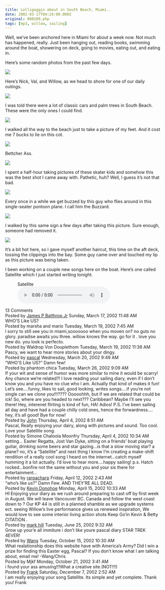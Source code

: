 ```yaml
---
title: Lolligaggin about in South Beach, Miami..
date: 2002-03-17T04:24:00.000Z
original: 000109.php
tags: [mp3, willow, sailing]
---
```


Well, we’ve been anchored here in Miami for about a week now. Not much has happened, really. Just been hanging out, reading books, swimming around the boat, showering on deck, going to movies, eating out, and eating in.

Here’s some random photos from the past few days.

<p class="polaroid" style="--deg: -2deg"><img src="./nick-willow-val.jpg" /></p>

Here’s Nick, Val, and Willow, as we head to shore for one of our daily outings.

<p class="polaroid" style="--deg: -2deg"><img src="./classic-car.jpg" /></p>

I was told there were a lot of classic cars and palm trees in South Beach. These were the only ones I could find.

<p class="polaroid" style="--deg: -2deg"><img src="./beach-feet.jpg" /></p>

I walked all the way to the beach just to take a picture of my feet. And it cost me 7 bucks to lie on this cot.

<p class="polaroid" style="--deg: -2deg"><img src="./bettcher-ass.jpg" /></p>

Bettcher Ass.

<p class="polaroid" style="--deg: -2deg"><img src="./skater.jpg" /></p>

I spent a half-hour taking pictures of these skater kids and somehow this was the best shot I came away with. Pathetic, huh? Well, I guess it’s not that bad.

<p class="polaroid" style="--deg: -2deg"><img src="./buzzard.jpg" /></p>

Every once in a while we get buzzed by this guy who flies around in this single-seater pontoon plane. I call him the Buzzard.

<p class="polaroid" style="--deg: -2deg"><img src="./do-not-remove.jpg" /></p>

I walked by this same sign a few days after taking this picture. Sure enough, someone had removed it.

<p class="polaroid" style="--deg: -2deg"><img src="./new-haircut.jpg" /></p>

It’s a bit hot here, so I gave myself another haircut, this time on the aft deck, tossing the clippings into the bay. Some guy came over and touched my lip as this picture was being taken.

I been working on a couple new songs here on the boat. Here’s one called Satellite which I just started writing tonight.

<figure>
  <figcaption>Satellite</figcaption>
  <audio controls src="./satellite.mp3" />
</figure>

<div class="commentdivider"></div><span class="commentheader">13 Comments</span>

<div class="commentdivider">
<span class="commentauthorbox">Posted by <a href="mailto&#58;jamesbal&#64;aol&#46;com">James P Balthrop Jr</a></span>
<span class="commentdatebox">Sunday, March 17, 2002</span>
<span class="commenttimebox">11:48 AM</span>
</div>
<div class="commentbody">WHO’S Like US?</div>
<div class="commentdivider">
<span class="commentauthorbox">Posted by marsha and mario</span>
<span class="commentdatebox">Tuesday, March 19, 2002</span>
<span class="commenttimebox"> 7:45 AM</span>
</div>
<div class="commentbody">l sorry to still see you in miami,sooooooo when you moven on?  no guts no glory. paradise awaits you three.  willow knows the way.  go for it .  love you new do.  you look is perfecto.</div>
<div class="commentdivider">
<span class="commentauthorbox">Posted by Waldrop Von Douplethom</span>
<span class="commentdatebox">Tuesday, March 19, 2002</span>
<span class="commenttimebox">11:38 AM</span>
</div>
<div class="commentbody">Pascy, we want to hear more stories about your dingy.</div>
<div class="commentdivider">
<span class="commentauthorbox">Posted by <a href="mailto&#58;pascal&#64;pascal&#46;com">pascal</a></span>
<span class="commentdatebox">Wednesday, March 20, 2002</span>
<span class="commenttimebox"> 9:49 AM</span>
</div>
<div class="commentbody">“WHO’S Like US?”  Damn few!</div>
<div class="commentdivider">
<span class="commentauthorbox">Posted by phantom chica</span>
<span class="commentdatebox">Tuesday, March 26, 2002</span>
<span class="commenttimebox"> 9:09 AM</span>
</div>
<div class="commentbody">If your wit and sense of humor was more similar to mine it would be scarry!  Any chance we’re related?!  I love reading your sailing diary, even if I don’t know you and you have no clue who I am.  Actually that kind of makes it fun!  Let’s see….funny, likes to sail, good looking, writes songs….if you’re not single can we clone you!!!????  Ooooohhh, but if we are related that could be ick!  So, where are you headed to next???  Caribbean?  Maybe I’ll see you there!  Hey, interenet flirting is kind of fun, HA!  Adios!  P.S. I’ve been sailing all day and have had a couple chilly cold ones, hence the forwardness…. hey, it’s all good! Bye for now!</div>
<div class="commentdivider">
<span class="commentauthorbox">Posted by <a href="mailto&#58;hester&#64;ebuild&#46;net">John</a></span>
<span class="commentdatebox">Thursday, April  4, 2002</span>
<span class="commenttimebox"> 8:51 AM</span>
</div>
<div class="commentbody">Pascal, Really enjoying your dairy, along with pictures and sound. Too cool. Love your Satellite song.</div>
<div class="commentdivider">
<span class="commentauthorbox">Posted by Simone Chaloola Moonfry</span>
<span class="commentdatebox">Thursday, April  4, 2002</span>
<span class="commenttimebox">10:34 AM</span>
</div>
<div class="commentbody">setting… Easter Regatta, Jost Van Dyke, sitting on a friends’ boat playing guitar, drinking some beers and star gazing…is that a slow moving star? a plane? no, it’s a “Satellite” and next thing I know I’m creating a make-shift rendition of a really cool song I heard on the internet…catch myself humming it a lot actually. I’d love to hear more….happy sailing!  p.s. Hatch rocked…bonfire not the same without you and your sis there for entertainment…</div>
<div class="commentdivider">
<span class="commentauthorbox">Posted by <a href="http://www.pascal.com/cgi-bin/mt/mt-comments.cgi?__mode=red&id=443">rarpacharp</a></span>
<span class="commentdatebox">Friday, April 12, 2002</span>
<span class="commenttimebox"> 2:43 AM</span>
</div>
<div class="commentbody">“who’s like us?” Damn Few. AND THEY’RE ALL DEAD.</div>
<div class="commentdivider">
<span class="commentauthorbox">Posted by <a href="http://www.pascal.com/cgi-bin/mt/mt-comments.cgi?__mode=red&id=444">Kevin Donohoe</a></span>
<span class="commentdatebox">Monday, April 15, 2002</span>
<span class="commenttimebox">10:33 AM</span>
</div>
<div class="commentbody">HI Enjoying your diary as we rush around preparing to cast off by first week in  August. We will leave Vancouver BC. Canada and follow the west coast down to ? Our KP 44 is still in a planned shamble as we upgrade systems ect. seeing Willow’s live performance gives us renewed inspiration, We would love to see some interior living action shots Keep Go’in  Kevin & Betty CITATION   .</div>
<div class="commentdivider">
<span class="commentauthorbox">Posted by <a href="http://www.pascal.com/cgi-bin/mt/mt-comments.cgi?__mode=red&id=445">mark hill</a></span>
<span class="commentdatebox">Tuesday, June 25, 2002</span>
<span class="commenttimebox"> 9:32 AM</span>
</div>
<div class="commentbody">Grow up your’e all immiture i don’t like youre pascal diary STAR TREK 4EVER!</div>
<div class="commentdivider">
<span class="commentauthorbox">Posted by <a href="mailto&#58;christopher_crowder&#64;usa&#46;net">Wang</a></span>
<span class="commentdatebox">Tuesday, October 15, 2002</span>
<span class="commenttimebox">10:30 AM</span>
</div>
<div class="commentbody">What realationship does this website have with America’s Army?  Did I win a prize for finding this Easter egg, Pascal?  If you don’t know what I am talking about, email me!  -Wang/Chris</div>
<div class="commentdivider">
<span class="commentauthorbox">Posted by Mjkf</span>
<span class="commentdatebox">Monday, October 21, 2002</span>
<span class="commenttimebox"> 3:41 AM</span>
</div>
<div class="commentbody">i found your ass amusing!!!What a creative site.(NOT!!!)</div>
<div class="commentdivider">
<span class="commentauthorbox">Posted by <a href="http://www.pascal.com/cgi-bin/mt/mt-comments.cgi?__mode=red&id=448">Frank</a></span>
<span class="commentdatebox">Saturday, December  7, 2002</span>
<span class="commenttimebox"> 2:52 AM</span>
</div>
<div class="commentbody">I am really enjoying your song Satellite.  Its simple and yet complete.  Thank you! Frank</div>
